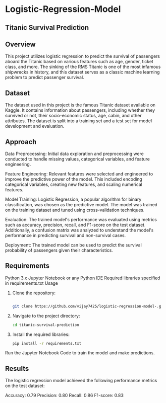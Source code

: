 # Logistic-Regression-Model
## Titanic Survival Prediction
## Overview
This project utilizes logistic regression to predict the survival of passengers aboard the Titanic based on various features such as age, gender, ticket class, and more. The sinking of the RMS Titanic is one of the most infamous shipwrecks in history, and this dataset serves as a classic machine learning problem to predict passenger survival.

## Dataset
The dataset used in this project is the famous Titanic dataset available on Kaggle. It contains information about passengers, including whether they survived or not, their socio-economic status, age, cabin, and other attributes. The dataset is split into a training set and a test set for model development and evaluation.

## Approach
Data Preprocessing: Initial data exploration and preprocessing were conducted to handle missing values, categorical variables, and feature engineering.

Feature Engineering: Relevant features were selected and engineered to improve the predictive power of the model. This included encoding categorical variables, creating new features, and scaling numerical features.

Model Training: Logistic Regression, a popular algorithm for binary classification, was chosen as the predictive model. The model was trained on the training dataset and tuned using cross-validation techniques.

Evaluation: The trained model's performance was evaluated using metrics such as accuracy, precision, recall, and F1-score on the test dataset. Additionally, a confusion matrix was analyzed to understand the model's performance in predicting survival and non-survival cases.

Deployment: The trained model can be used to predict the survival probability of passengers given their characteristics.

## Requirements
Python 3.x
Jupyter Notebook or any Python IDE
Required libraries specified in requirements.txt
Usage
1. Clone the repository:
   ```bash

   git clone https://github.com/vijay7425/logistic-regression-model-.git
2. Navigate to the project directory:
   ```bash
   cd titanic-survival-prediction

3. Install the required libraries:
   ```bash
   pip install -r requirements.txt
Run the Jupyter Notebook Code to train the model and make predictions.

## Results
The logistic regression model achieved the following performance metrics on the test dataset:

Accuracy: 0.79
Precision: 0.80
Recall: 0.86
F1-score: 0.83

